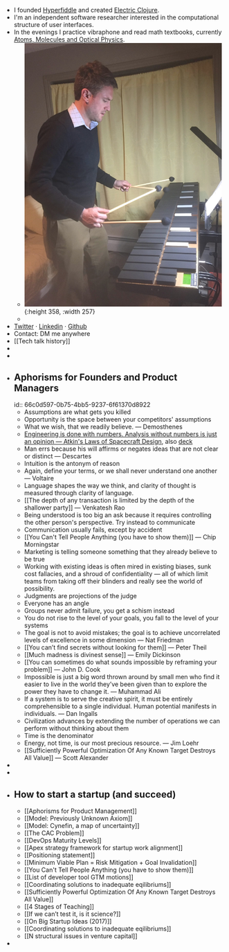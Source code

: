 - I founded [Hyperfiddle](https://www.hyperfiddle.net/) and created [Electric Clojure](https://github.com/hyperfiddle/electric).
- I'm an independent software researcher interested in the computational structure of user interfaces.
- In the evenings I practice vibraphone and read math textbooks, currently [Atoms, Molecules and Optical Physics](https://www.amazon.com/dp/3642543219).
	- ![2016-vibraphone.jpg](../assets/2016-vibraphone_1677511165637_0.jpg){:height 358, :width 257}
	-
- [Twitter](https://twitter.com/dustingetz) · [Linkedin](https://www.linkedin.com/in/dustingetz/) · [Github](https://github.com/dustingetz)
- Contact: DM me anywhere
- [[Tech talk history]]
-
-
- ## Aphorisms for Founders and Product Managers
  id:: 66c0d597-0b75-4bb5-9237-6f61370d8922
	- Assumptions are what gets you killed
	- Opportunity is the space between your competitors' assumptions
	- What we wish, that we readily believe. — Demosthenes
	- [Engineering is done with numbers. Analysis without numbers is just an opinion — Atkin's Laws of Spacecraft Design](https://spacecraft.ssl.umd.edu/akins_laws.html), also [deck](https://www.ece.uvic.ca/~elec399/201409/Akin's%20Laws%20of%20Spacecraft%20Design.pdf)
	- Man errs because his will affirms or negates ideas that are not clear or distinct — Descartes
	- Intuition is the antonym of reason
	- Again, define your terms, or we shall never understand one another — Voltaire
	- Language shapes the way we think, and clarity of thought is measured through clarity of language.
	- [[The depth of any transaction is limited by the depth of the shallower party]] — Venkatesh Rao
	- Being understood is too big an ask because it requires controlling the other person's perspective. Try instead to communicate
	- Communication usually fails, except by accident
	- [[You Can't Tell People Anything (you have to show them)]] — Chip Morningstar
	- Marketing is telling someone something that they already believe to be true
	- Working with existing ideas is often mired in existing biases, sunk cost fallacies, and a shroud of confidentiality — all of which limit teams from taking off their blinders and really see the world of possibility.
	- Judgments are projections of the judge
	- Everyone has an angle
	- Groups never admit failure, you get a schism instead
	- You do not rise to the level of your goals, you fall to the level of your systems
	- The goal is not to avoid mistakes; the goal is to achieve uncorrelated levels of excellence in some dimension — Nat Friedman
	- [[You can’t find secrets without looking for them]] — Peter Theil
	- [[Much madness is divinest sense]] — Emily Dickinson
	- [[You can sometimes do what sounds impossible by reframing your problem]] — John D. Cook
	- Impossible is just a big word thrown around by small men who find it easier to live in the world they’ve been given than to explore the power they have to change it. — Muhammad Ali
	- If a system is to serve the creative spirit, it must be entirely comprehensible to a single individual. Human potential manifests in individuals. — Dan Ingalls
	- Civilization advances by extending the number of operations we can perform without thinking about them
	- Time is the denominator
	- Energy, not time, is our most precious resource. — Jim Loehr
	- [[Sufficiently Powerful Optimization Of Any Known Target Destroys All Value]] — Scott Alexander
-
-
- ## How to start a startup (and succeed)
	- [[Aphorisms for Product Management]]
	- [[Model: Previously Unknown Axiom]]
	- [[Model: Cynefin, a map of uncertainty]]
	- [[The CAC Problem]]
	- [[DevOps Maturity Levels]]
	- [[Apex strategy framework for startup work alignment]]
	- [[Positioning statement]]
	- [[Minimum Viable Plan = Risk Mitigation + Goal Invalidation]]
	- [[You Can't Tell People Anything (you have to show them)]]
	- [[List of developer tool GTM motions]]
	- [[Coordinating solutions to inadequate eqilibriums]]
	- [[Sufficiently Powerful Optimization Of Any Known Target Destroys All Value]]
	- [[4 Stages of Teaching]]
	- [[If we can’t test it, is it science?]]
	- [[On Big Startup Ideas (2017)]]
	- [[Coordinating solutions to inadequate eqilibriums]]
	- [[N structural issues in venture capital]]
-